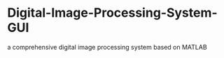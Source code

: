 # Digital-Image-Processing-System-GUI
a comprehensive digital image processing system based on MATLAB
